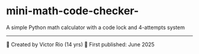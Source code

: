 # mini-math-code-checker-
A simple Python math calculator with a code lock and 4-attempts system 

---
🧠 Created by Victor Rio (14 yrs)
📅 First published: June 2025
